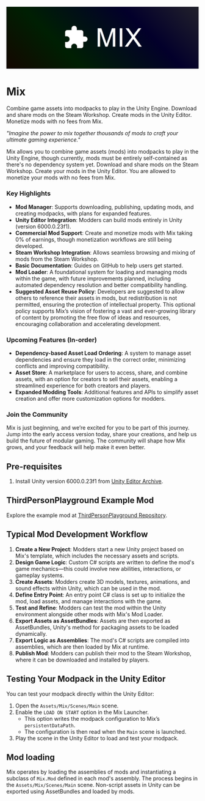 ![Mix Logo](docs/logo.png)

# Mix

Combine game assets into modpacks to play in the Unity Engine. Download and share mods on the Steam Workshop. Create mods in the Unity Editor. Monetize mods with no fees from Mix.

_"Imagine the power to mix together thousands of mods to craft your ultimate gaming experience."_

Mix allows you to combine game assets (mods) into modpacks to play in the Unity Engine, though currently, mods must be entirely self-contained as there's no dependency system yet. Download and share mods on the Steam Workshop. Create your mods in the Unity Editor. You are allowed to monetize your mods with no fees from Mix.

### Key Highlights
- **Mod Manager**: Supports downloading, publishing, updating mods, and creating modpacks, with plans for expanded features.
- **Unity Editor Integration**: Modders can build mods entirely in Unity (version 6000.0.23f1).
- **Commercial Mod Support**: Create and monetize mods with Mix taking 0% of earnings, though monetization workflows are still being developed.
- **Steam Workshop Integration**: Allows seamless browsing and mixing of mods from the Steam Workshop.
- **Basic Documentation**: Guides on GitHub to help users get started.
- **Mod Loader**: A foundational system for loading and managing mods within the game, with future improvements planned, including automated dependency resolution and better compatibility handling.
- **Suggested Asset Reuse Policy**: Developers are suggested to allow others to reference their assets in mods, but redistribution is not permitted, ensuring the protection of intellectual property. This optional policy supports Mix’s vision of fostering a vast and ever-growing library of content by promoting the free flow of ideas and resources, encouraging collaboration and accelerating development. 

### Upcoming Features (In-order)
- **Dependency-based Asset Load Ordering**: A system to manage asset dependencies and ensure they load in the correct order, minimizing conflicts and improving compatibility.
- **Asset Store**: A marketplace for users to access, share, and combine assets, with an option for creators to sell their assets, enabling a streamlined experience for both creators and players.
- **Expanded Modding Tools**: Additional features and APIs to simplify asset creation and offer more customization options for modders.

### Join the Community
Mix is just beginning, and we’re excited for you to be part of this journey. Jump into the early access version today, share your creations, and help us build the future of modular gaming. The community will shape how Mix grows, and your feedback will help make it even better.


## Pre-requisites
1. Install Unity version 6000.0.23f1 from [Unity Editor Archive](https://unity.com/releases/editor/archive).

## ThirdPersonPlayground Example Mod
Explore the example mod at [ThirdPersonPlayground Repository](https://github.com/mix-steam-app/ThirdPersonPlayground).

## Typical Mod Development Workflow

1. **Create a New Project**: Modders start a new Unity project based on Mix's template, which includes the necessary assets and scripts.
1. **Design Game Logic**: Custom C# scripts are written to define the mod's game mechanics—this could involve new abilities, interactions, or gameplay systems.
1. **Create Assets**: Modders create 3D models, textures, animations, and sound effects within Unity, which can be used in the mod.
1. **Define Entry Point**: An entry point C# class is set up to initialize the mod, load assets, and manage interactions with the game.
1. **Test and Refine**: Modders can test the mod within the Unity environment alongside other mods with Mix's Mod Loader.
1. **Export Assets as AssetBundles**: Assets are then exported as AssetBundles, Unity's method for packaging assets to be loaded dynamically.
1. **Export Logic as Assemblies**: The mod's C# scripts are compiled into assemblies, which are then loaded by Mix at runtime.
1. **Publish Mod**: Modders can publish their mod to the Steam Workshop, where it can be downloaded and installed by players.

## Testing Your Modpack in the Unity Editor
You can test your modpack directly within the Unity Editor:

1. Open the `Assets/Mix/Scenes/Main` scene.
2. Enable the `LOAD ON START` option in the Mix Launcher.
   - This option writes the modpack configuration to Mix’s `persistentDataPath`.
   - The configuration is then read when the `Main` scene is launched.
3. Play the scene in the Unity Editor to load and test your modpack.

## Mod loading

Mix operates by loading the assemblies of mods and instantiating a subclass of `Mix.Mod` defined in each mod's assembly. The process begins in the `Assets/Mix/Scenes/Main` scene. Non-script assets in Unity can be exported using AssetBundles and loaded by mods.
